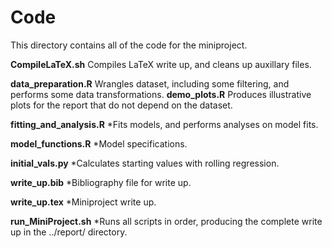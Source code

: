# **Code**
This directory contains all of the code for the miniproject.

**CompileLaTeX.sh**
Compiles LaTeX write up, and cleans up auxillary files.

**data_preparation.R**
Wrangles dataset, including some filtering, and performs some data transformations.
**demo_plots.R**
Produces illustrative plots for the report that do not depend on the dataset.

**fitting_and_analysis.R**
*Fits models, and performs analyses on model fits.

**model_functions.R**
*Model specifications.

**initial_vals.py**
*Calculates starting values with rolling regression.

**write_up.bib**
*Bibliography file for write up.

**write_up.tex**
*Miniproject write up.

**run_MiniProject.sh**
*Runs all scripts in order, producing the complete write up in the ../report/ directory.
